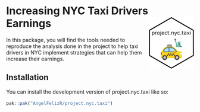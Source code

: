 
# Increasing NYC Taxi Drivers Earnings <a href="https://angelfelizr.github.io/project.nyc.taxi/"><img src="man/figures/logo.png" align="right" height="139" alt="project.nyc.taxi website" /></a>

<!-- badges: start -->
<!-- badges: end -->

In this package, you will find the tools needed to reproduce the
analysis done in the project to help taxi drivers in NYC implement
strategies that can help them increase their earnings.

## Installation

You can install the development version of project.nyc.taxi like so:

``` r
pak::pak("AngelFelizR/project.nyc.taxi")
```
